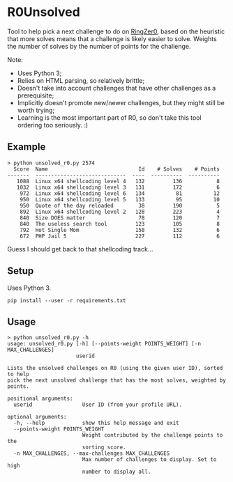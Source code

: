 # R0Unsolved
Tool to help pick a next challenge to do on
[RingZer0](https://ringzer0ctf.com/challenges), based on the heuristic that more
solves means that a challenge is likely easier to solve. Weights the number of
solves by the number of points for the challenge.

Note:
- Uses Python 3;
- Relies on HTML parsing, so relatively brittle;
- Doesn't take into account challenges that have other challenges as a prerequisite;
- Implicitly doesn't promote new/newer challenges, but they might still be worth trying;
- Learning is the most important part of R0, so don't take this tool ordering too seriously. :)

## Example
```
> python unsolved_r0.py 2574
  Score  Name                             Id    # Solves    # Points
-------  -----------------------------  ----  ----------  ----------
   1088  Linux x64 shellcoding level 4   132         136           8
   1032  Linux x64 shellcoding level 3   131         172           6
    972  Linux x64 shellcoding level 6   134          81          12
    950  Linux x64 shellcoding level 5   133          95          10
    950  Quote of the day reloaded        38         190           5
    892  Linux x64 shellcoding level 2   128         223           4
    840  Size DOES matter                 78         120           7
    840  The useless search tool         123         105           8
    792  Hot Single Mom                  158         132           6
    672  PHP Jail 5                      227         112           6
```

Guess I should get back to that shellcoding track...

## Setup
Uses Python 3.
```
pip install --user -r requirements.txt
```

## Usage
```
> python unsolved_r0.py -h
usage: unsolved_r0.py [-h] [--points-weight POINTS_WEIGHT] [-n MAX_CHALLENGES]
                      userid

Lists the unsolved challenges on R0 (using the given user ID), sorted to help
pick the next unsolved challenge that has the most solves, weighted by points.

positional arguments:
  userid                User ID (from your profile URL).

optional arguments:
  -h, --help            show this help message and exit
  --points-weight POINTS_WEIGHT
                        Weight contributed by the challenge points to the
                        sorting score.
  -n MAX_CHALLENGES, --max-challenges MAX_CHALLENGES
                        Max number of challenges to display. Set to high
                        number to display all.
```

